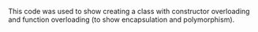 This code was used to show creating a class with constructor overloading and function overloading (to show encapsulation and polymorphism).
